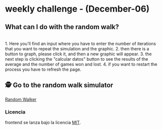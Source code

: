 # weekly challenge - (December-06)

## What can I do with the random walk?
<br>
1. Here you'll find an input where you have to enter the number of iterations that you want to repeat the simulation and the graphic.
2. then there is a button to graph, please click it, and then  a new graphic will appear.
3. the next step is clicking the "calcular datos" button to see the results of the average and  the number of games won and lost.
4. if you want to restart the process you have to refresh the page.




## 🕵 Go to the random walk simulator
[Random Walker](https://61ae217bb0af4c72739c948a--eloquent-cray-5db11d.netlify.app/)

### Licencia
frontend se lanza bajo la licencia [MIT](https://opensource.org/licenses/MIT).
